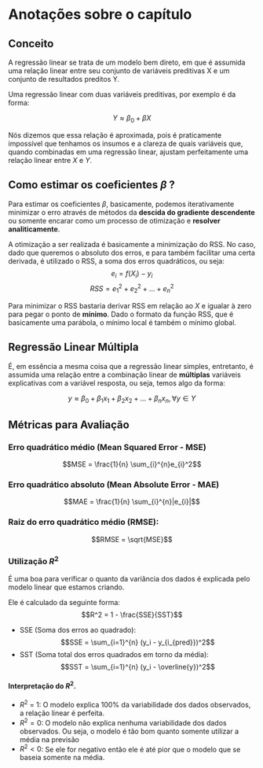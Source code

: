 # Anotações sobre o capítulo

## Conceito
A regressão linear se trata de um modelo bem direto, em que é assumida uma relação linear entre seu conjunto de variáveis preditivas X
e um conjunto de resultados preditos Y.

Uma regressão linear com duas variáveis preditivas, por exemplo é da forma:

$$Y \approx \beta _0 + \beta X$$

Nós dizemos que essa relação é aproximada, pois é praticamente impossível que tenhamos os insumos e a clareza de quais variáveis que, quando combinadas em uma regressão linear, ajustam perfeitamente uma relação linear entre $X$ e $Y$.

## Como estimar os coeficientes $\beta$ ?


Para estimar os coeficientes $\beta$, basicamente, podemos iterativamente minimizar o erro através de métodos da **descida do gradiente descendente** ou somente encarar como um processo de otimização e **resolver analiticamente**.

A otimização a ser realizada é basicamente a minimização do RSS. No caso, dado que queremos o absoluto dos erros, e para também facilitar uma certa derivada, é utilizado o RSS, a soma dos erros quadráticos, ou seja:
$$e_i = f(X_i) - y_i$$
$$RSS = e_1^{2} + e_2^{2} + \ldots + e_n^{2}$$

Para minimizar o RSS bastaria derivar RSS em relação ao $X$ e igualar à zero para pegar o ponto de **mínimo**. Dado o formato da função RSS, que é basicamente uma parábola, o mínimo local é também o mínimo global.

## Regressão Linear Múltipla
É, em essência a mesma coisa que a regressão linear simples, entretanto, é assumida uma relação entre a combinação linear de **múltiplas** variáveis
explicativas com a variável resposta, ou seja, temos algo da forma:

$$y \approx \beta _0 + \beta _1 x_1+ \beta_2 x_2 + \ldots + \beta_n x_n, \forall y \in Y$$

## Métricas para Avaliação

### Erro quadrático médio (Mean Squared Error - MSE)
$$MSE = \frac{1}{n} \sum_{i}^{n}e_{i}^2$$

### Erro quadrático absoluto (Mean Absolute Error - MAE)
$$MAE = \frac{1}{n} \sum_{i}^{n}|e_{i}|$$

### Raiz do erro quadrático médio (RMSE):
$$RMSE = \sqrt{MSE}$$

### Utilização $R^2$
É uma boa para verificar o quanto da variância dos dados é explicada pelo modelo linear que estamos criando.

Ele é calculado da seguinte forma:
$$R^2 = 1 - \frac{SSE}{SST}$$

- SSE (Soma dos erros ao quadrado): 
$$SSE = \sum_{i=1}^{n} (y_i - y_{i_{pred}})^2$$
- SST (Soma total dos erros quadrados em torno da média): 
$$SST = \sum_{i=1}^{n} (y_i - \overline{y})^2$$

#### Interpretação do $R^2$.
- $R^2$ = 1: O modelo explica 100% da variabilidade dos dados observados, a relação linear é perfeita.
- $R^2 = 0$: O modelo não explica nenhuma variabilidade dos dados observados. Ou seja, o modelo é tão bom quanto somente utilizar a média na previsão 
- $R^2 < 0$: Se ele for negativo então ele é até pior que o modelo que se baseia somente na média.


